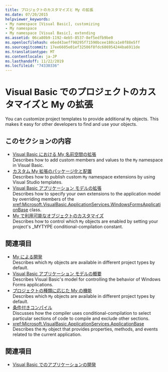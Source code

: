 ```yaml
---
title: プロジェクトのカスタマイズと My の拡張
ms.date: 07/20/2015
helpviewer_keywords:
- My namespace [Visual Basic], customizing
- My namespace
- My namespace [Visual Basic], extending
ms.assetid: 06ca80b9-1192-4eb5-8537-8ef5edfb9be0
ms.openlocfilehash: e6ed43aeff90295f71590bcee180ca1e0f88e5ff
ms.sourcegitcommit: 17ee6605e01ef32506f8fdc686954244ba6911de
ms.translationtype: MT
ms.contentlocale: ja-JP
ms.lasthandoff: 11/22/2019
ms.locfileid: "74330336"
---
```

# <a name="customizing-projects-and-extending-my-with-visual-basic"></a>Visual Basic でのプロジェクトのカスタマイズと My の拡張

You can customize project templates to provide additional `My` objects. This makes it easy for other developers to find and use your objects.

## <a name="in-this-section"></a>このセクションの内容

- [Visual Basic における My 名前空間の拡張](extending-the-my-namespace.md)  
 Describes how to add custom members and values to the `My` namespace in Visual Basic.
- [カスタム My 拡張のパッケージ化と配置](packaging-and-deploying-custom-my-extensions.md)  
 Describes how to publish custom `My` namespace extensions by using Visual Studio templates.
- [Visual Basic アプリケーション モデルの拡張](extending-the-visual-basic-application-model.md)  
 Describes how to specify your own extensions to the application model by overriding members of the <xref:Microsoft.VisualBasic.ApplicationServices.WindowsFormsApplicationBase> class.
- [My で利用可能なオブジェクトのカスタマイズ](customizing-which-objects-are-available-in-my.md)  
 Describes how to control which `My` objects are enabled by setting your project's \_MYTYPE conditional-compilation constant.

## <a name="related-sections"></a>関連項目

- [My による開発](../development-with-my/index.md)  
 Describes which `My` objects are available in different project types by default.
- [Visual Basic アプリケーション モデルの概要](../development-with-my/overview-of-the-visual-basic-application-model.md)  
 Describes Visual Basic's model for controlling the behavior of Windows Forms applications.
- [プロジェクトの種類に応じた My の機能](../development-with-my/how-my-depends-on-project-type.md)  
 Describes which `My` objects are available in different project types by default.
- [条件付きコンパイル](../../programming-guide/program-structure/conditional-compilation.md)  
 Discusses how the compiler uses conditional-compilation to select particular sections of code to compile and exclude other sections.
- <xref:Microsoft.VisualBasic.ApplicationServices.ApplicationBase>  
 Describes the `My` object that provides properties, methods, and events related to the current application.

## <a name="see-also"></a>関連項目

- [Visual Basic でのアプリケーションの開発](../index.md)
